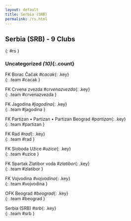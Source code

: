 ```yaml
---
layout: default
title: Serbia (SRB)
permalink: /rs.html
---
```



## Serbia (SRB) - 9 Clubs
{: #rs }









### Uncategorized _(10)_{:.count}


FK Borac Čačak   _#cacak_{: .key} <br>
{: .team #cacak }

FK Crvena zvezda   _#crvenazvezda_{: .key} <br>
{: .team #crvenazvezda }

FK Jagodina   _#jagodina_{: .key} <br>
{: .team #jagodina }

FK Partizan • Partizan • Partizan Beograd   _#partizan_{: .key} <br>
{: .team #partizan }

FK Rad   _#rad_{: .key} <br>
{: .team #rad }

FK Sloboda Užice   _#uzice_{: .key} <br>
{: .team #uzice }

FK Spartak Zlatibor voda   _#zlatibor_{: .key} <br>
{: .team #zlatibor }

FK Vojvodina   _#vojvodina_{: .key} <br>
{: .team #vojvodina }

OFK Beograd   _#beograd_{: .key} <br>
{: .team #beograd }

Serbia  (SRB)  _#srb_{: .key} <br>
{: .team #srb }


 
